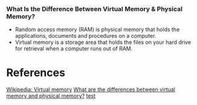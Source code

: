 
### What Is the Difference Between Virtual Memory & Physical Memory?
* Random access memory (RAM) is physical memory that holds the applications, documents and procedures on a computer.
* Virtual memory is a storage area that holds the files on your hard drive for retrieval when a computer runs out of RAM.

# References
[Wikipedia: Virtual memory](https://en.wikipedia.org/wiki/Virtual_memory)
[What are the differences between virtual memory and physical memory?](https://stackoverflow.com/questions/14347206/what-are-the-differences-between-virtual-memory-and-physical-memory)
[test](test_link)
